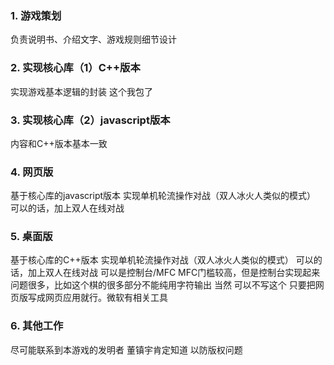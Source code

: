 
### 1. 游戏策划
负责说明书、介绍文字、游戏规则细节设计
### 2. 实现核心库（1）C++版本
实现游戏基本逻辑的封装
这个我包了
### 3. 实现核心库（2）javascript版本
内容和C++版本基本一致
### 4. 网页版
基于核心库的javascript版本
实现单机轮流操作对战（双人冰火人类似的模式）
可以的话，加上双人在线对战
### 5. 桌面版
基于核心库的C++版本
实现单机轮流操作对战（双人冰火人类似的模式）
可以的话，加上双人在线对战
可以是控制台/MFC
MFC门槛较高，但是控制台实现起来问题很多，比如这个棋的很多部分不能纯用字符输出
当然
可以不写这个
只要把网页版写成网页应用就行。微软有相关工具
### 6. 其他工作
尽可能联系到本游戏的发明者
董镇宇肯定知道
以防版权问题

